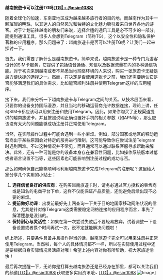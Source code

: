 **越南旅遊卡可以注册TG吗[[TG💪+ @esim1088](https://t.me/s/esim1088)]**

随着全球化的加速，东南亚地区成为越来越多旅行者的目的地，而越南作为其中一颗璀璨的明珠，以其迷人的自然风光和独特的文化魅力吸引着来自世界各地的游客。对于计划前往越南的朋友们来说，选择合适的通讯工具是必不可少的一部分。而提到通讯工具，很多人会想到Telegram（简称TG），这个以安全性和隐私保护著称的应用程序。那么问题来了：越南旅遊卡是否可以注册TG呢？让我们一起来探讨一下。

首先，我们需要了解什么是越南旅遊卡。简单来说，越南旅遊卡是一种专门为游客设计的SIM卡服务，它提供了包括语音通话、短信以及数据流量在内的多种通信功能。对于初次来到越南或者不熟悉当地网络环境的人来说，购买一张旅遊卡无疑是最方便快捷的选择之一。然而，在决定是否使用这张卡之前，我们还需要确认它是否能够满足我们的具体需求，比如能否顺利注册并使用Telegram这样的应用程序。

接下来，我们来分析一下越南旅遊卡与Telegram之间的关系。从技术层面来看，只要你的设备支持国际漫游，并且当地的移动运营商允许数据连接，理论上讲，任何SIM卡都应该可以用来注册和使用Telegram。因此，如果你购买了正规渠道提供的越南旅遊卡，并且按照说明正确设置好手机的相关参数（如APN等），那么应该没有太大的问题能够成功注册并正常使用Telegram。

当然，在实际操作过程中可能会遇到一些小麻烦。例如，部分国家或地区的移动运营商出于某些原因会对特定的服务进行限制，这可能导致你在尝试注册Telegram时遇到困难。不过这种情况并不常见，而且通常可以通过联系客服寻求帮助来解决。此外，还有一种可能是你的设备本身存在兼容性问题，比如操作系统版本过低或者语言设置不当等，这些因素也可能影响到注册过程的成功与否。

那么如何确保自己能够顺利地利用越南旅遊卡完成Telegram的注册呢？这里给大家分享几个实用的小贴士：

1. **选择信誉良好的供应商**：在购买越南旅遊卡时，请务必通过官方授权的零售商或是知名的电商平台下单，这样不仅能保证产品质量，还能避免后续出现不必要的麻烦。
2. **提前做好功课**：出发前最好先上网查询一下关于目的地国家移动网络状况的信息，尤其是针对像Telegram这类需要稳定网络连接的应用程序而言，事先了解清楚总是没错的。
3. **保持耐心与灵活性**：如果在第一次尝试失败后不要轻易放弃，试着调整一下设备设置或者换个时间再试一次，说不定就能解决问题啦！

综上所述，只要条件具备并且操作得当的话，越南旅遊卡完全可以用来注册并正常使用Telegram。当然啦，每个人的具体情况都不一样，所以在实际使用过程中还是要根据自身实际情况灵活应对哦！希望上述内容对你有所帮助，祝大家旅途愉快！

最后再次提醒一下，无论你是打算去越南旅游还是已经身在那里，都可以关注我们的频道[[TG💪+ @esim1088](https://t.me/s/esim1088)]获取更多实用资讯哦~ [[TG💪+ @esim1088](https://t.me/s/esim1088) ![Image](https://i.postimg.cc/4NQfJmqS/Snipaste-2025-05-13-00-14-12.png)]